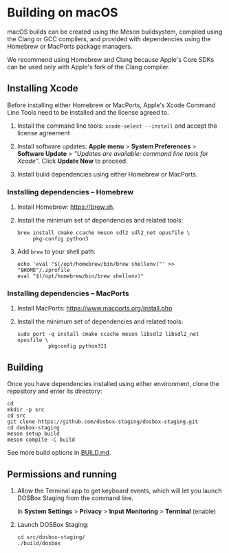 # Building on macOS

macOS builds can be created using the Meson buildsystem, compiled using the
Clang or GCC compilers, and provided with dependencies using the Homebrew or
MacPorts package managers.

We recommend using Homebrew and Clang because Apple's Core SDKs can be used
only with Apple's fork of the Clang compiler.


## Installing Xcode

Before installing either Homebrew or MacPorts, Apple's Xcode Command Line
Tools need to be installed and the license agreed to.

1. Install the command line tools: `xcode-select --install` and accept the
   license agreement

2. Install software updates:
    **Apple menu** &gt;
    **System Preferences** &gt;
    **Software Update** &gt;
    *"Updates are available: command line tools for Xcode"*.
    Click **Update Now** to proceed.

3. Install build dependencies using either Homebrew or MacPorts.


### Installing dependencies – Homebrew

1. Install Homebrew: <https://brew.sh>.

2. Install the minimum set of dependencies and related tools:

    ``` shell
    brew install cmake ccache meson sdl2 sdl2_net opusfile \
         pkg-config python3
    ```

3. Add `brew` to your shell path:

    ``` shell
    echo 'eval "$(/opt/homebrew/bin/brew shellenv)"' >> "$HOME"/.zprofile
    eval "$(/opt/homebrew/bin/brew shellenv)"
    ```

### Installing dependencies – MacPorts

1. Install MacPorts: <https://www.macports.org/install.php>

2. Install the minimum set of dependencies and related tools:

    ```shell
    sudo port -q install cmake ccache meson libsdl2 libsdl2_net opusfile \
              pkgconfig python311
    ```

## Building

Once you have dependencies installed using either environment, clone the
repository and enter its directory:

```shell
cd
mkdir -p src
cd src
git clone https://github.com/dosbox-staging/dosbox-staging.git
cd dosbox-staging
meson setup build
meson compile -C build
```

See more build options in [BUILD.md](/BUILD.md).


## Permissions and running

1. Allow the Terminal app to get keyboard events, which will let you
   launch DOSBox Staging from the command line.

   In **System Settings** &gt; **Privacy** &gt; **Input Monitoring** &gt; **Terminal** (enable)

2. Launch DOSBox Staging:

    ```shell
    cd src/dosbox-staging/
    ./build/dosbox
    ```

